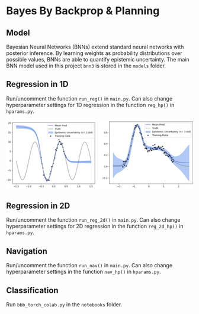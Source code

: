 # Bayes By Backprop & Planning

## Model
Bayesian Neural Networks (BNNs) extend standard neural networks with posterior inference. By learning weights as probability distributions over possible values, BNNs are able to quantify epistemic uncertainty. The main BNN model used in this project `bnn3` is stored in the `models` folder. 

## Regression in 1D
Run/uncomment the function `run_reg()` in `main.py`. Can also change hyperparameter settings for 1D regression in the function `reg_hp()` in `hparams.py`.

![plot](plots/reg_1d.jpg)

## Regression in 2D
Run/uncomment the function `run_reg_2d()` in `main.py`. Can also change hyperparameter settings for 2D regression in the function `reg_2d_hp()` in `hparams.py`.

## Navigation
Run/uncomment the function `run_nav()` in `main.py`. Can also change hyperparameter settings in the function `nav_hp()` in `hparams.py`. 

## Classification
Run `bbb_torch_colab.py` in the `notebooks` folder. 
